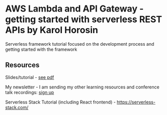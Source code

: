 # AWS Lambda and API Gateway - getting started with serverless REST APIs by Karol Horosin

Serverless framework tutorial focused on the development process and getting started with the framework

## Resources

Slides/tutorial - [see pdf](tutorial.pdf)

My newsletter - I am sending my other learning resources and conference talk recordings: [sign up](https://mailchi.mp/a1db5198f63f/karol-horosin-conference-newsletter)


Serverless Stack Tutorial (including React frontend) - https://serverless-stack.com/
